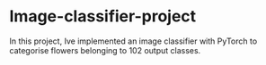 # Image-classifier-project
In this project, Ive implemented an image classifier with PyTorch to categorise flowers belonging to 102 output classes. 
